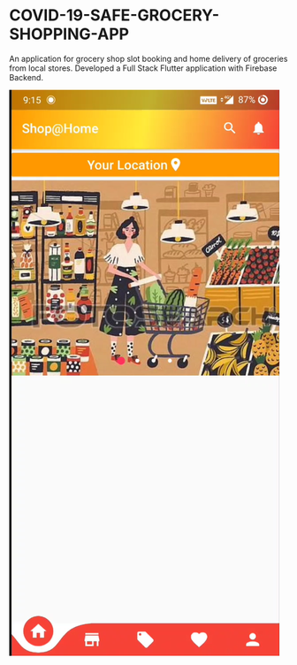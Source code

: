 # COVID-19-SAFE-GROCERY-SHOPPING-APP
An application for grocery shop slot booking and home delivery of groceries from local stores. Developed a Full Stack Flutter application with Firebase Backend.


[![Watch the video](https://github.com/sruthz/COVID-19-SAFE-GROCERY-SHOPPING-APP/blob/main/image.png)](https://github.com/sruthz/COVID-19-SAFE-GROCERY-SHOPPING-APP/blob/main/demo.mp4)
